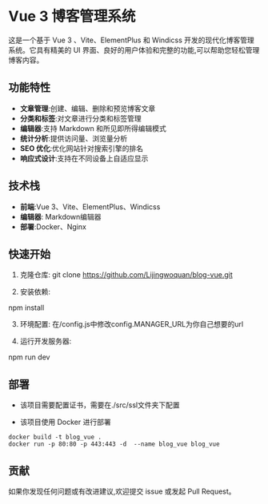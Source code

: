 # Vue 3 博客管理系统

这是一个基于 Vue 3 、Vite、ElementPlus 和 Windicss 开发的现代化博客管理系统。它具有精美的 UI 界面、良好的用户体验和完整的功能,可以帮助您轻松管理博客内容。

## 功能特性

- **文章管理**:创建、编辑、删除和预览博客文章
- **分类和标签**:对文章进行分类和标签管理
- **编辑器**:支持 Markdown 和所见即所得编辑模式
- **统计分析**:提供访问量、浏览量分析
- **SEO 优化**:优化网站针对搜索引擎的排名
- **响应式设计**:支持在不同设备上自适应显示

## 技术栈

- **前端**:Vue 3、Vite、ElementPlus、Windicss
- **编辑器**: Markdown编辑器
- **部署**:Docker、Nginx

## 快速开始

1. 克隆仓库:
git clone https://github.com/Lijingwoquan/blog-vue.git


2. 安装依赖:

npm install

3. 环境配置:
在/config.js中修改config.MANAGER_URL为你自己想要的url

1. 运行开发服务器:

npm run dev



## 部署
- 该项目需要配置证书，需要在./src/ssl文件夹下配置

- 该项目使用 Docker 进行部署
```ssh
docker build -t blog_vue .   
docker run -p 80:80 -p 443:443 -d  --name blog_vue blog_vue    
```

## 贡献

如果你发现任何问题或有改进建议,欢迎提交 issue 或发起 Pull Request。
